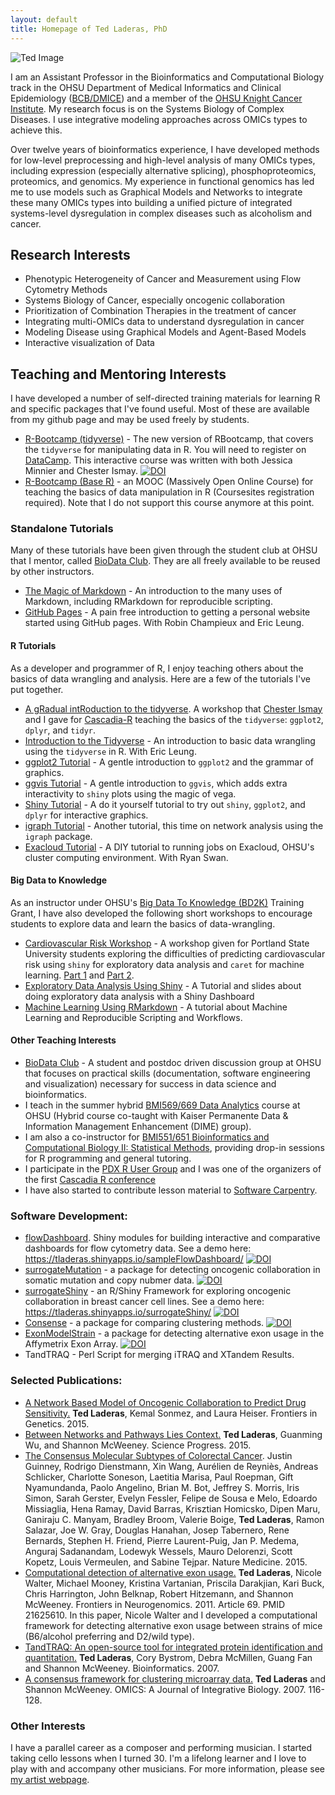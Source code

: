 ```yaml
---
layout: default
title: Homepage of Ted Laderas, PhD
---
```

 
![Ted Image]({{site.url}}/images/ted-headshot.jpg)

I am an Assistant Professor in the Bioinformatics and Computational Biology track in the OHSU Department of
Medical Informatics and Clinical Epidemiology ([BCB/DMICE](http://www.ohsu.edu/xd/education/schools/school-of-medicine/departments/clinical-departments/dmice/educational-programs/dmice-programs/computational-biology.cfm)) and a member of the [OHSU Knight Cancer Institute](http://www.ohsu.edu/xd/health/services/cancer/). My research focus is on the Systems Biology of Complex Diseases. I use integrative modeling approaches across OMICs types to achieve this.

Over twelve years of bioinformatics experience, I have developed methods for low-level preprocessing and high-level analysis of many OMICs types, including expression (especially alternative splicing), phosphoproteomics, proteomics, and genomics. My experience in functional genomics has led me to use models such as Graphical Models and Networks to integrate these many OMICs types into building a unified picture of integrated systems-level dysregulation in complex diseases such as alcoholism and cancer.

## **Research Interests**

+  Phenotypic Heterogeneity of Cancer and Measurement using Flow Cytometry Methods
+  Systems Biology of Cancer, especially oncogenic collaboration
+  Prioritization of Combination Therapies in the treatment of cancer
+  Integrating multi-OMICs data to understand dysregulation in cancer
+  Modeling Disease using Graphical Models and Agent-Based Models
+  Interactive visualization of Data

## **Teaching and Mentoring Interests**

I have developed a number of self-directed training materials for learning R and specific packages that I've found useful. Most of these are available from my github page and may be used freely by students.

+ [R-Bootcamp (tidyverse)](https://www.datacamp.com/courses/rbootcamp) - The new version of RBootcamp, that covers the `tidyverse` for manipulating data in R. You will need to register on [DataCamp](http://datacamp.com). This interactive course was written with both Jessica Minnier and Chester Ismay. [![DOI](https://zenodo.org/badge/88869265.svg)](https://zenodo.org/badge/latestdoi/88869265)
+ [R-Bootcamp (Base R)](https://www.coursesites.com/s/_Rbootcamp) - an MOOC (Massively Open Online Course) for teaching the basics of data manipulation in R (Coursesites registration required). Note that I do not support this course anymore at this point. 

### **Standalone Tutorials**

Many of these tutorials have been given through the student club at OHSU that I mentor, called [BioData Club](http://biodata-club.github.io). They are all freely available to be reused by other instructors.

+ [The Magic of Markdown](https://github.com/laderast/magic-of-markdown) - An introduction to the many uses of Markdown, including RMarkdown for reproducible scripting.
+ [GitHub Pages](https://github.com/BioData-Club/githubPagesTutorial) - A pain free introduction to getting a personal website started using GitHub pages. With Robin Champieux and Eric Leung.

#### **R Tutorials**

As a developer and programmer of R, I enjoy teaching others about the basics of data wrangling and analysis. Here are a few of the tutorials I've put together.

+ [A gRadual intRoduction to the tidyverse](https://github.com/Cascadia-R/gRadual-intRoduction-tidyverse). A workshop that [Chester Ismay](http://ismayc.github.io) and I gave for [Cascadia-R](http://cascadiarconf.com) teaching the basics of the `tidyverse`: `ggplot2`, `dplyr`, and `tidyr`.
+ [Introduction to the Tidyverse](https://github.com/erictleung/tutorial-tidyverse) - An introduction to basic data wrangling using the `tidyverse` in R. With Eric Leung.
+ [ggplot2 Tutorial](https://github.com/laderast/ggplot2-intro) - A gentle introduction to `ggplot2` and the grammar of graphics.
+ [ggvis Tutorial](https://github.com/laderast/ggvis-intro) - A gentle introduction to `ggvis`, which adds extra interactivity to `shiny` plots using the magic of vega.
+ [Shiny Tutorial](https://github.com/laderast/shinyTutorial) - A do it yourself tutorial to try out `shiny`, `ggplot2`, and `dplyr` for interactive graphics.
+ [igraph Tutorial](https://github.com/laderast/igraphTutorial) - Another tutorial, this time on network analysis using the `igraph` package.
+ [Exacloud Tutorial](https://www.dropbox.com/s/chg6ciknxonp5el/exacloud-tutorial.pdf) - A DIY tutorial to running jobs on Exacloud, OHSU's cluster computing environment. With Ryan Swan.

#### **Big Data to Knowledge**

As an instructor under OHSU's [Big Data To Knowledge (BD2K)](http://www.ohsu.edu/xd/education/schools/school-of-medicine/departments/clinical-departments/dmice/research/bd2k.cfm) Training Grant, I have also developed the following short workshops to encourage students to explore data and learn the basics of data-wrangling.

+ [Cardiovascular Risk Workshop](https://github.com/laderast/cvdNight1) - A workshop given for Portland State University students exploring the difficulties of predicting cardiovascular risk using `shiny` for exploratory data analysis and `caret` for machine learning. [Part 1](https://github.com/laderast/cvdNight1) and [Part 2](https://github.com/laderast/cvdNight2). 
+ [Exploratory Data Analysis Using Shiny](https://github.com/laderast/shinyEDA) - A Tutorial and slides about doing exploratory data analysis with a Shiny Dashboard 
+ [Machine Learning Using RMarkdown](https://github.com/laderast/MLtutorial) - A tutorial about Machine Learning and Reproducible Scripting and Workflows.

#### **Other Teaching Interests**

+ [BioData Club](http://biodata-club.github.io) - A student and postdoc driven discussion group at OHSU that focuses on practical skills (documentation, software engineering and visualization) necessary for success in data science and bioinformatics.
+ I teach in the summer hybrid [BMI569/669 Data Analytics](http://www.ohsu.edu/xd/education/schools/school-of-medicine/departments/clinical-departments/dmice/current-students/student-resources/upload/BMI-569_669-Data-Analytics-Syllabus-SU16-2.pdf) course at OHSU (Hybrid course co-taught with Kaiser Permanente Data & Information Management Enhancement (DIME) group).
+ I am also a co-instructor for [BMI551/651 Bioinformatics and Computational Biology II: Statistical Methods](http://www.ohsu.edu/xd/education/schools/school-of-medicine/departments/clinical-departments/dmice/current-students/student-resources/upload/BMI-551-Syllabus-WI16.pdf), providing drop-in sessions for R programming and general tutoring.
+ I participate in the [PDX R User Group](https://www.meetup.com/portland-r-user-group/) and I was one of the organizers of the first [Cascadia R conference](https://cascadiarconf.com)
+ I have also started to contribute lesson material to [Software Carpentry](https://software-carpentry.org).

### **Software Development:**

+ [flowDashboard](https://github.com/laderast/flowDashboard). Shiny modules for building interactive and comparative dashboards for flow cytometry data. See a demo here: https://tladeras.shinyapps.io/sampleFlowDashboard/ [![DOI](https://zenodo.org/badge/72794399.svg)](https://zenodo.org/badge/latestdoi/72794399)
+ [surrogateMutation](https://github.com/laderast/surrogateMutation) - a package for detecting oncogenic collaboration in somatic mutation and copy nubmer data. [![DOI](https://zenodo.org/badge/34889234.svg)](https://zenodo.org/badge/latestdoi/34889234)
+ [surrogateShiny](https://github.com/laderast/surrogateShiny) - an R/Shiny Framework for exploring oncogenic collaboration in breast cancer cell lines. See a demo here: https://tladeras.shinyapps.io/surrogateShiny/ [![DOI](https://zenodo.org/badge/26290300.svg)](https://zenodo.org/badge/latestdoi/26290300)
+ [Consense](https://github.com/laderast/surrogateMutation) - a package for comparing clustering methods. [![DOI](https://zenodo.org/badge/34889209.svg)](https://zenodo.org/badge/latestdoi/34889209)
+ [ExonModelStrain](https://github.com/laderast/ExonModelStrain) - a package for detecting alternative exon usage in the Affymetrix Exon Array. [![DOI](https://zenodo.org/badge/34889191.svg)](https://zenodo.org/badge/latestdoi/34889191)
+ TandTRAQ - Perl Script for merging iTRAQ and XTandem Results.

### **Selected Publications:**

+ [A Network Based Model of Oncogenic Collaboration to Predict Drug Sensitivity.](http://journal.frontiersin.org/article/10.3389/fgene.2015.00341/abstract) **Ted Laderas**, Kemal Sonmez, and Laura Heiser. Frontiers in Genetics. 2015.
+ [Between Networks and Pathways Lies Context.](http://www.researchgate.net/publication/281769232_Between_pathways_and_networks_lies_context_Implications_for_precision_medicine) **Ted Laderas**, Guanming Wu, and Shannon McWeeney. Science Progress. 2015.
+ [The Consensus Molecular Subtypes of Colorectal Cancer](http://www.nature.com/nm/journal/vaop/ncurrent/full/nm.3967.html). Justin Guinney, Rodrigo Dienstmann, Xin Wang, Aurélien de Reyniès, Andreas Schlicker, Charlotte Soneson, Laetitia Marisa, Paul Roepman, Gift Nyamundanda, Paolo Angelino, Brian M. Bot, Jeffrey S. Morris, Iris Simon, Sarah Gerster, Evelyn Fessler, Felipe de Sousa e Melo, Edoardo Missiaglia, Hena Ramay, David Barras, Krisztian Homicsko, Dipen Maru, Ganiraju C. Manyam, Bradley Broom, Valerie Boige, **Ted Laderas**, Ramon Salazar, Joe W. Gray, Douglas Hanahan, Josep Tabernero, Rene Bernards, Stephen H. Friend, Pierre Laurent-Puig, Jan P. Medema, Anguraj Sadanandam, Lodewyk Wessels, Mauro Delorenzi, Scott Kopetz, Louis Vermeulen, and Sabine Tejpar. Nature Medicine. 2015.
+ [Computational detection of alternative exon usage.](http://journal.frontiersin.org/article/10.3389/fnins.2011.00069/abstract) **Ted Laderas**, Nicole Walter, Michael Mooney, Kristina Vartanian, Priscila Darakjian, Kari Buck, Chris Harrington, John Belknap, Robert Hitzemann, and Shannon McWeeney. Frontiers in Neurogenomics. 2011. Article 69. PMID 21625610. In this paper, Nicole Walter and I developed a computational framework for detecting alternative exon usage between strains of mice (B6/alcohol preferring and D2/wild type).
+ [TandTRAQ: An open-source tool for integrated protein identification and quantitation.](http://bioinformatics.oxfordjournals.org/content/23/24/3394.full) **Ted Laderas**, Cory Bystrom, Debra McMillen, Guang Fan and Shannon McWeeney.  Bioinformatics. 2007.
+ [A consensus framework for clustering microarray data.](http://www.ncbi.nlm.nih.gov/pubmed/17411399) **Ted Laderas** and Shannon McWeeney. OMICS: A Journal of Integrative Biology. 2007. 116-128.

### **Other Interests**

I have a parallel career as a composer and performing musician. I started taking cello lessons when I turned 30. I'm a lifelong learner and I love to play with and accompany other musicians. For more information, please see [my artist webpage](http://15people.net).
